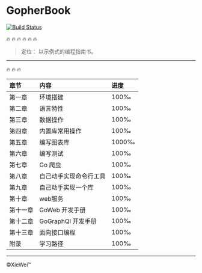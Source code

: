 # GopherBook


[![Build Status](https://travis-ci.com/wuxiaoxiaoshen/GopherBook.svg?token=NJwtDqGPUSoHiysBfFqE&branch=master)](https://travis-ci.com/wuxiaoxiaoshen/GopherBook)

:fire:  :fire:  :fire:  :fire:  :fire:  :fire:



> 定位： 以示例式的编程指南书。

---
:fire: :fire:  :fire:

章节|内容|进度
:---|:---|:---|
第一章|环境搭建|100&permil;|
第二章|语言特性|100&permil;|
第三章|数据操作|100&permil;|
第四章|内置库常用操作|100&permil;|
第五章|编写图表库|1000&permil;|
第六章| 编写测试|100&permil;|
第七章| Go 爬虫|100&permil;|
第八章|自己动手实现命令行工具|100&permil;|
第九章|自己动手实现一个库|100&permil;|
第十章|web服务|100&permil;|
第十一章| GoWeb 开发手册|100&permil;|
第十二章| GoGraphQl 开发手册|100&permil;|
第十三章| 面向接口编程|100&permil;|
附录| 学习路径 |100&permil;|


---

&copy;XieWei&trade;




